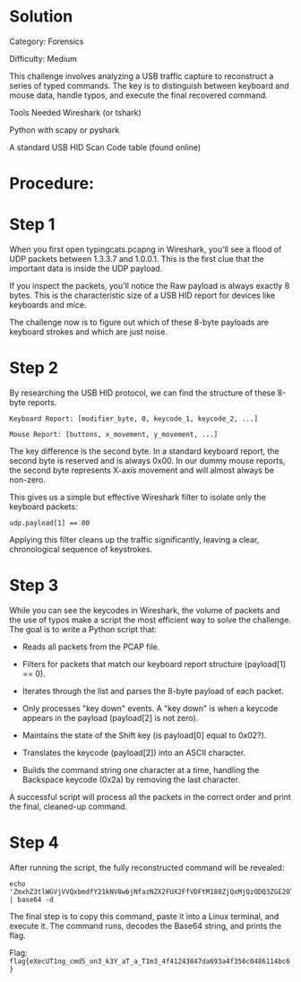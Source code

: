 # Solution
Category: Forensics

Difficulty: Medium

This challenge involves analyzing a USB traffic capture to reconstruct a series of typed commands. The key is to distinguish between keyboard and mouse data, handle typos, and execute the final recovered command.

Tools Needed
Wireshark (or tshark)

Python with scapy or pyshark

A standard USB HID Scan Code table (found online)

# Procedure:

# Step 1 
When you first open typingcats.pcapng in Wireshark, you'll see a flood of UDP packets between 1.3.3.7 and 1.0.0.1. This is the first clue that the important data is inside the UDP payload.

If you inspect the packets, you'll notice the Raw payload is always exactly 8 bytes. This is the characteristic size of a USB HID report for devices like keyboards and mice.

The challenge now is to figure out which of these 8-byte payloads are keyboard strokes and which are just noise.

# Step 2
By researching the USB HID protocol, we can find the structure of these 8-byte reports.
```
Keyboard Report: [modifier_byte, 0, keycode_1, keycode_2, ...]

Mouse Report: [buttons, x_movement, y_movement, ...]
```

The key difference is the second byte. In a standard keyboard report, the second byte is reserved and is always 0x00. In our dummy mouse reports, the second byte represents X-axis movement and will almost always be non-zero.

This gives us a simple but effective Wireshark filter to isolate only the keyboard packets:

`udp.payload[1] == 00`

Applying this filter cleans up the traffic significantly, leaving a clear, chronological sequence of keystrokes.

# Step 3
While you can see the keycodes in Wireshark, the volume of packets and the use of typos make a script the most efficient way to solve the challenge.
The goal is to write a Python script that:

- Reads all packets from the PCAP file.

- Filters for packets that match our keyboard report structure (payload[1] == 0).

- Iterates through the list and parses the 8-byte payload of each packet.

- Only processes "key down" events. A "key down" is when a keycode appears in the payload (payload[2] is not zero).

- Maintains the state of the Shift key (is payload[0] equal to 0x02?).

- Translates the keycode (payload[2]) into an ASCII character.

- Builds the command string one character at a time, handling the Backspace keycode (0x2a) by removing the last character.

A successful script will process all the packets in the correct order and print the final, cleaned-up command.

# Step 4
After running the script, the fully reconstructed command will be revealed:
```
echo 'ZmxhZ3tlWGVjVVQxbmdfY21kNV8wbjNfazNZX2FUX2FfVDFtM180ZjQxMjQzODQ3ZGE2OTNhNGYzNTZjMDQ4NjExNGJjNn0=' | base64 -d
```
The final step is to copy this command, paste it into a Linux terminal, and execute it. The command runs, decodes the Base64 string, and prints the flag.

Flag: `flag{eXecUT1ng_cmd5_on3_k3Y_aT_a_T1m3_4f41243847da693a4f356c0486114bc6}`